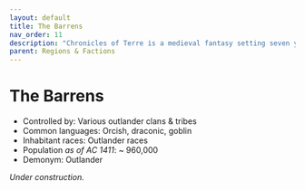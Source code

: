 ```yaml
---
layout: default
title: The Barrens
nav_order: 11
description: "Chronicles of Terre is a medieval fantasy setting seven years in the writing, currently for dungeons & dragons 5th edition."
parent: Regions & Factions
---
```


# The Barrens

- Controlled by: Various outlander clans & tribes
- Common languages: Orcish, draconic, goblin
- Inhabitant races: Outlander races
- Population *as of AC 1411*: ~ 960,000
- Demonym: Outlander

*Under construction.*